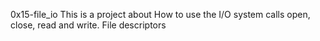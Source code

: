 0x15-file_io
This is a project about How to use the I/O system calls open, close, read and write.
File descriptors 
